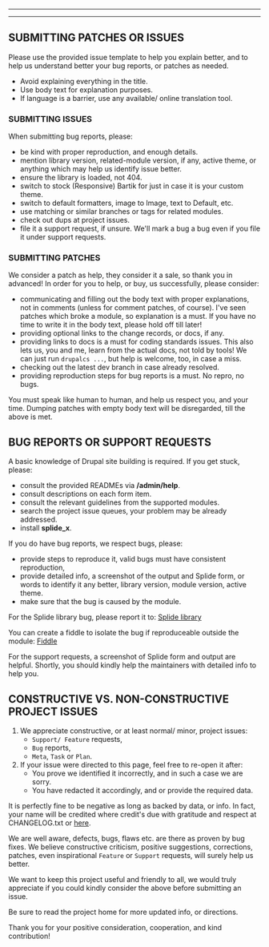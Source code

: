 ***
***

## <a name="contribution"></a>SUBMITTING PATCHES OR ISSUES
Please use the provided issue template to help you explain better, and to help
us understand better your bug reports, or patches as needed.

* Avoid explaining everything in the title.
* Use body text for explanation purposes.
* If language is a barrier, use any available/ online translation tool.

### SUBMITTING ISSUES
When submitting bug reports, please:

* be kind with proper reproduction, and enough details.
* mention library version, related-module version, if any, active theme, or
  anything which may help us identify issue better.
* ensure the library is loaded, not 404.
* switch to stock (Responsive) Bartik for just in case it is your custom theme.
* switch to default formatters, image to Image, text to Default, etc.
* use matching or similar branches or tags for related modules.
* check out dups at project issues.
* file it a support request, if unsure. We'll mark a bug a bug even if you
  file it under support requests.

### SUBMITTING PATCHES
We consider a patch as help, they consider it a sale, so thank you in advanced!
In order for you to help, or buy, us successfully, please consider:

* communicating and filling out the body text with proper explanations, not in
  comments (unless for comment patches, of course).
  I've seen patches which broke a module, so explanation is a must.
  If you have no time to write it in the body text, please hold off till later!
* providing optional links to the change records, or docs, if any.
* providing links to docs is a must for coding standards issues.
  This also lets us, you and me, learn from the actual docs, not told by tools!
  We can just run `drupalcs ...`, but help is welcome, too, in case a miss.
* checking out the latest dev branch in case already resolved.
* providing reproduction steps for bug reports is a must. No repro, no bugs.

You must speak like human to human, and help us respect you, and your time.
Dumping patches with empty body text will be disregarded, till the above is met.

## BUG REPORTS OR SUPPORT REQUESTS
A basic knowledge of Drupal site building is required. If you get stuck, please:

   * consult the provided READMEs via **/admin/help**.
   * consult descriptions on each form item.
   * consult the relevant guidelines from the supported modules.
   * search the project issue queues, your problem may be already addressed.
   * install **splide_x**.

If you do have bug reports, we respect bugs, please:

   * provide steps to reproduce it, valid bugs must have consistent
     reproduction,
   * provide detailed info, a screenshot of the output and Splide form, or words
     to identify it any better, library version, module version, active theme.
   * make sure that the bug is caused by the module.

For the Splide library bug, please report it to:
  [Splide library](https://github.com/Splidejs/splide)

You can create a fiddle to isolate the bug if reproduceable outside the module:
  [Fiddle](http://jsfiddle.net/)

For the support requests, a screenshot of Splide form and output are helpful.
Shortly, you should kindly help the maintainers with detailed info to help you.

## CONSTRUCTIVE VS. NON-CONSTRUCTIVE PROJECT ISSUES
1. We appreciate constructive, or at least normal/ minor, project issues:  
   + `Support/ Feature` requests,
   + `Bug` reports,
   + `Meta`, `Task` or `Plan`.  
2. If your issue were directed to this page, feel free to re-open it after:  
   + You prove we identified it incorrectly, and in such a case we are sorry.
   + You have redacted it accordingly, and or provide the required data.

It is perfectly fine to be negative as long as backed by data, or
info. In fact, your name will be credited where credit's due with gratitude and
respect at CHANGELOG.txt or
[here](https://www.drupal.org/node/3215092/committers).

We are well aware, defects, bugs, flaws etc. are there as proven by bug fixes.
We believe constructive criticism, positive suggestions, corrections, patches,
even inspirational `Feature` or `Support` requests, will surely help us better.

We want to keep this project useful and friendly to all, we would truly
appreciate if you could kindly consider the above before submitting an issue.

Be sure to read the project home for more updated info, or directions.

Thank you for your positive consideration, cooperation, and kind contribution!
